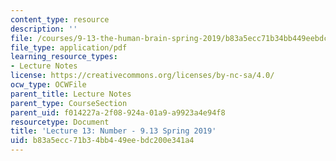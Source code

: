 ```yaml
---
content_type: resource
description: ''
file: /courses/9-13-the-human-brain-spring-2019/b83a5ecc71b34bb449eebdc200e341a4_MIT9_13S19_L13.pdf
file_type: application/pdf
learning_resource_types:
- Lecture Notes
license: https://creativecommons.org/licenses/by-nc-sa/4.0/
ocw_type: OCWFile
parent_title: Lecture Notes
parent_type: CourseSection
parent_uid: f014227a-2f08-924a-01a9-a9923a4e94f8
resourcetype: Document
title: 'Lecture 13: Number - 9.13 Spring 2019'
uid: b83a5ecc-71b3-4bb4-49ee-bdc200e341a4
---
```

